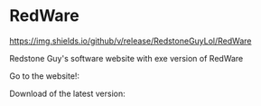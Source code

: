 # RedWare
https://img.shields.io/github/v/release/RedstoneGuyLol/RedWare

Redstone Guy's software website with exe version of RedWare

Go to the website!:

Download of the latest version:
